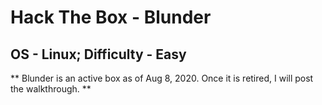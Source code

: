 # Hack The Box - Blunder
## OS - Linux; Difficulty - Easy

** Blunder is an active box as of Aug 8, 2020. Once it is retired, I will post the walkthrough. **
